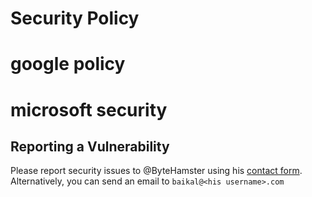 # Security Policy
# google policy 
# microsoft security

## Reporting a Vulnerability

Please report security issues to @ByteHamster using his [contact form](https://www.bytehamster.com/contact/). Alternatively, you can send an email to `baikal@<his username>.com`
